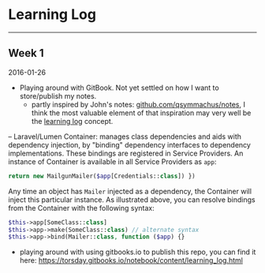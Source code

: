 # Learning Log

---

## Week 1

2016-01-26
- Playing around with GitBook. Not yet settled on how I want to store/publish my notes.
    - partly inspired by John's notes: [github.com/qsymmachus/notes](https://github.com/qsymmachus/notes), I think the most valuable element of that inspiration may very well be the [learning log](learning_log.md) concept.

– Laravel/Lumen Container: manages class dependencies and aids with dependency injection, by "binding" dependency interfaces to dependency implementations. These bindings are registered in Service Providers. An instance of Container is available in all Service Providers as `app`:

```php
return new MailgunMailer($app[Credentials::class]) })
```

Any time an object has `Mailer` injected as a dependency, the Container will inject this particular instance. As illustrated above, you can resolve bindings from the Container with the following syntax:

```php
$this->app[SomeClass::class]
$this->app->make(SomeClass::class) // alternate syntax
$this->app->bind(Mailer::class, function ($app) {}
```

- playing around with using gitbooks.io to publish this repo, you can find it here: https://torsday.gitbooks.io/notebook/content/learning_log.html
